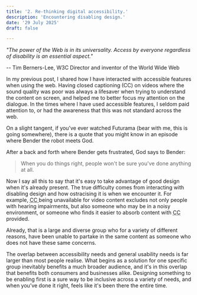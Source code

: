 ```yaml
---
title: '2. Re-thinking digital accessibility.'
description: 'Encountering disabling design.'
date: '29 July 2025' 
draft: false

---
```


<!--Changing Date changes display on the webpage accordingly-->

<!--

Writing points: 

• Different ways of thinking about digital accessibility: 
• It’s not about a person's abilities or impairments, it’s about the design. 
• Disability is caused by a mismatch between the design and the person. 

-->

*"The power of the Web is in its universality. Access by everyone regardless of disability is an essential aspect."*

-- Tim Berners-Lee, W3C Director and inventor of the World Wide Web


In my previous post, I shared how I have interacted with accessible features when using the web. Having closed captioning (CC) on videos where the sound quality was poor was always a lifesaver when trying to understand the content on screen, and helped me to better focus my attention on the dialogue. In the times where I have used accessible features, I seldom paid attention to, or had the awareness that this was not standard across the web. 

On a slight tangent, if you’ve ever watched Futurama (bear with me, this is going somewhere), there is a quote that you might know in an episode where Bender the robot meets God.
 
After a back and forth where Bender gets frustrated, God says to Bender:

>When you do things right, people won't be sure you've done anything at all.

Now I say all this to say that it's easy to take advantage of good design when it's already present. The true difficulty comes from interacting with disabling design and how ostracising it is when we encounter it. For example, <abbr title="Closed Captioning"> CC </abbr> 
being unavailable for video content excludes not only people with hearing impairments, but also someone who may be in a noisy environment, or someone who finds it easier to absorb content with <abbr title="Closed Captioning"> CC </abbr> provided.

Already, that is a large and diverse group who for a variety of different reasons, have been unable to partake in the same content as someone who does not have these same concerns. 

The overlap between accessibility needs and general usability needs is far larger than most people realise. What begins as a solution for one specific group inevitably benefits a much broader audience, and it's in this overlap that benefits both consumers and businesses alike. Designing something to be enabling first is a sure way to be inclusive across a variety of needs, and when you’ve done it right, feels like it's been there the entire time.